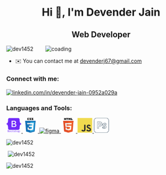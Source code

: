 <h1 align="center">Hi 👋, I'm Devender Jain</h1>
<h2 align="center">Web Developer</h2>
<img align="right" alt="coading" width="400" src="https://user-images.githubusercontent.com/55389276/140866485-8fb1c876-9a8f-4d6a-98dc-08c4981eaf70.gif">

<p align="left"> <img src="https://komarev.com/ghpvc/?username=dev1452&label=Profile%20views&color=0e75b6&style=flat" alt="dev1452" /> </p>

- ✉️ You can contact me at devenderj67@gmail.com

<h3 align="left">Connect with me:</h3>
<p align="left">
<a href="https://linkedin.com/in/linkedin.com/in/devender-jain-0952a029a" target="blank"><img align="center" src="https://raw.githubusercontent.com/rahuldkjain/github-profile-readme-generator/master/src/images/icons/Social/linked-in-alt.svg" alt="linkedin.com/in/devender-jain-0952a029a" height="30" width="40" /></a>
</p>

<h3 align="left">Languages and Tools:</h3>
<p align="left"> <a href="https://getbootstrap.com" target="_blank" rel="noreferrer"> <img src="https://raw.githubusercontent.com/devicons/devicon/master/icons/bootstrap/bootstrap-plain-wordmark.svg" alt="bootstrap" width="40" height="40"/> </a> <a href="https://www.w3schools.com/css/" target="_blank" rel="noreferrer"> <img src="https://raw.githubusercontent.com/devicons/devicon/master/icons/css3/css3-original-wordmark.svg" alt="css3" width="40" height="40"/> </a> <a href="https://www.figma.com/" target="_blank" rel="noreferrer"> <img src="https://www.vectorlogo.zone/logos/figma/figma-icon.svg" alt="figma" width="40" height="40"/> </a> <a href="https://www.w3.org/html/" target="_blank" rel="noreferrer"> <img src="https://raw.githubusercontent.com/devicons/devicon/master/icons/html5/html5-original-wordmark.svg" alt="html5" width="40" height="40"/> </a> <a href="https://developer.mozilla.org/en-US/docs/Web/JavaScript" target="_blank" rel="noreferrer"> <img src="https://raw.githubusercontent.com/devicons/devicon/master/icons/javascript/javascript-original.svg" alt="javascript" width="40" height="40"/> </a> <a href="https://www.photoshop.com/en" target="_blank" rel="noreferrer"> <img src="https://raw.githubusercontent.com/devicons/devicon/master/icons/photoshop/photoshop-line.svg" alt="photoshop" width="40" height="40"/> </a> </p>

<p><img  src="https://github-readme-stats.vercel.app/api/top-langs?username=dev1452&show_icons=true&locale=en&layout=compact" alt="dev1452" /></p>

<p>&nbsp;<img  src="https://github-readme-stats.vercel.app/api?username=dev1452&show_icons=true&locale=en" alt="dev1452" /></p>

<p><img  src="https://github-readme-streak-stats.herokuapp.com/?user=dev1452&" alt="dev1452" /></p>
    
